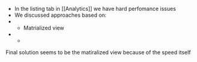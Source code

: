 * In the listing tab in [[Analytics]] we have hard perfomance issues
* We discussed approaches based on:
* * Matrialized view 
* * 


Final solution seems to be the matiralized view because of the speed itself